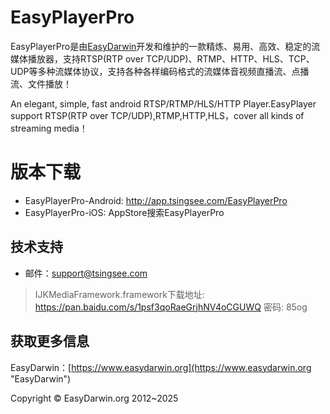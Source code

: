 # EasyPlayerPro #

EasyPlayerPro是由[EasyDarwin](https://www.easydarwin.org/ "EasyDarwin")开发和维护的一款精炼、易用、高效、稳定的流媒体播放器，支持RTSP(RTP over TCP/UDP)、RTMP、HTTP、HLS、TCP、UDP等多种流媒体协议，支持各种各样编码格式的流媒体音视频直播流、点播流、文件播放！

An elegant, simple, fast android RTSP/RTMP/HLS/HTTP Player.EasyPlayer support RTSP(RTP over TCP/UDP),RTMP,HTTP,HLS，cover all kinds of streaming media！

# 版本下载 #

- EasyPlayerPro-Android: http://app.tsingsee.com/EasyPlayerPro
- EasyPlayerPro-iOS: AppStore搜索EasyPlayerPro
## 技术支持 ##

- 邮件：[support@tsingsee.com](mailto:support@tsingsee.com) 

> IJKMediaFramework.framework下载地址: https://pan.baidu.com/s/1psf3qoRaeGrjhNV4oCGUWQ  密码: 85og


## 获取更多信息 ##

EasyDarwin：[https://www.easydarwin.org](https://www.easydarwin.org "EasyDarwin")

Copyright &copy; EasyDarwin.org 2012~2025
